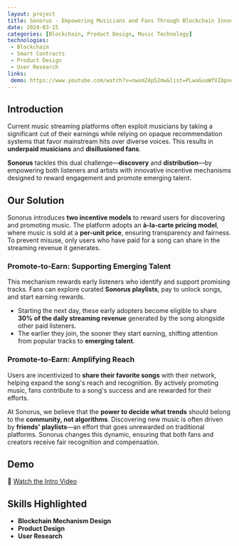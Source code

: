 ```yaml
---
layout: project
title: Sonorus - Empowering Musicians and Fans Through Blockchain Innovation
date: 2024-03-15
categories: [Blockchain, Product Design, Music Technology]
technologies:
 - Blockchain
 - Smart Contracts
 - Product Design
 - User Research
links:
 demo: https://www.youtube.com/watch?v=nwxmZ4p52mw&list=PLwaGuuWfXIbpnq-oC--GxSYuhNTToKgAG
---
```


## Introduction

Current music streaming platforms often exploit musicians by taking a significant cut of their earnings while relying on opaque recommendation systems that favor mainstream hits over diverse voices. This results in **underpaid musicians** and **disillusioned fans**.

**Sonorus** tackles this dual challenge—**discovery** and **distribution**—by empowering both listeners and artists with innovative incentive mechanisms designed to reward engagement and promote emerging talent.

## Our Solution

Sonorus introduces **two incentive models** to reward users for discovering and promoting music. The platform adopts an **à-la-carte pricing model**, where music is sold at a **per-unit price**, ensuring transparency and fairness. To prevent misuse, only users who have paid for a song can share in the streaming revenue it generates.

### Promote-to-Earn: Supporting Emerging Talent

This mechanism rewards early listeners who identify and support promising tracks. Fans can explore curated **Sonorus playlists**, pay to unlock songs, and start earning rewards.

- Starting the next day, these early adopters become eligible to share **30% of the daily streaming revenue** generated by the song alongside other paid listeners.
- The earlier they join, the sooner they start earning, shifting attention from popular tracks to **emerging talent**.

### Promote-to-Earn: Amplifying Reach

Users are incentivized to **share their favorite songs** with their network, helping expand the song's reach and recognition. By actively promoting music, fans contribute to a song's success and are rewarded for their efforts.

At Sonorus, we believe that the **power to decide what trends** should belong to the **community, not algorithms**. Discovering new music is often driven by **friends' playlists**—an effort that goes unrewarded on traditional platforms. Sonorus changes this dynamic, ensuring that both fans and creators receive fair recognition and compensation.

## Demo

🎥 [Watch the Intro Video](https://www.youtube.com/watch?v=nwxmZ4p52mw&list=PLwaGuuWfXIbpnq-oC--GxSYuhNTToKgAG)

## Skills Highlighted

- **Blockchain Mechanism Design**
- **Product Design**
- **User Research**